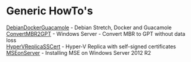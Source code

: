 # Generic HowTo's

[DebianDockerGuacamole](HowTo/DebianDockerGuacamole) - Debian Stretch, Docker and Guacamole  
[ConvertMBR2GPT](HowTo/ConvertMBR2GPT) - Windows Server - Convert MBR to GPT without data loss  
[HyperVReplicaSSCert](HowTo/HyperVReplicaSSCert) - Hyper-V Replica with self-signed certificates  
[MSEonServer](HowTo/MSEonServer) - Installing MSE on Windows Server 2012 R2